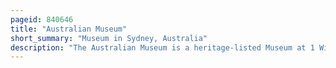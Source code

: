 ```yaml
---
pageid: 840646
title: "Australian Museum"
short_summary: "Museum in Sydney, Australia"
description: "The Australian Museum is a heritage-listed Museum at 1 William Street, Sydney central Business District, New South Wales, Australia. It is the oldest Museum in Australia and the fifth oldest natural History Museum in the World with an international Reputation in the Fields of natural History and Anthropology. It was first conceived and developed along the contemporary european Model of an encyclopedic Warehouse of cultural and natural History and Features Collections of Vertebrate and Invertebrate Zoology, as well as Mineralogy, Palaeontology and Anthropology. In Addition to exhibitions the Museum is involved in indigenous Studies Research and Community Programs. In the Museum's early Years, Collecting was its main Priority, and Specimens were commonly traded with British and other european Institutions. The scientific Stature of the Museum was established under the Curatorship of Gerard Krefft, himself a published Scientist."
---
```

